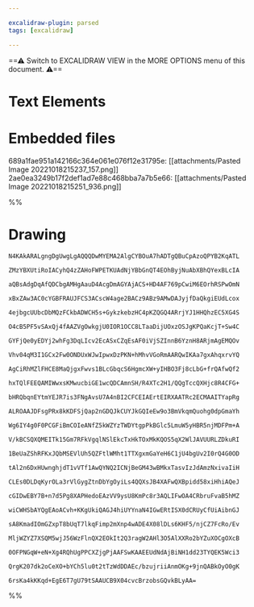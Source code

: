 ```yaml
---

excalidraw-plugin: parsed
tags: [excalidraw]

---
```

==⚠  Switch to EXCALIDRAW VIEW in the MORE OPTIONS menu of this document. ⚠==


# Text Elements

# Embedded files
689a1fae951a142166c364e061e076f12e31795e: [[attachments/Pasted Image 20221018215237_157.png]]
2ae0ea3249b17f2def1ad7e88c468bba7a7b5e66: [[attachments/Pasted Image 20221018215251_936.png]]

%%
# Drawing
```compressed-json
N4KAkARALgngDgUwgLgAQQQDwMYEMA2AlgCYBOuA7hADTgQBuCpAzoQPYB2KqATL

ZMzYBXUtiRoIACyhQ4zZAHoFWPETKUAdNjYBbGnQT4EOhByjNuAbXBhQYexBLcIA

aQBsAdgDqAfQDCbgAMHgAauD4AcgDmAGYAjACS+HD4AF769pCwiM6EOrhRSPwOmN

xBxZAw3AC0cYGBFRAUJFCS3ACscW4age2BACz9ABz9AMwDAJyjfDaQkgiEUdLcox

4ejbgcUUbcDbMQzFCkbADWCH5s+GykzkebzHC4pKZQGQ4ARrjYJ1HHQhzEC5XG4S

O4cB5PF5vSAxQj4fAAZVgOwkgjU0IOR1OCC8LTaaDijUOxzOSJgKPQaKcjT+Sw4C

GYFjQe0yEDYj2whFg3DqLIcv2EcASxCZqEsAF0iVjSZInnB6YznH8ARjmAgEMQOv

Vhv04qM3I1GCx2Fw0ONDUxWJwIpwxDzPKN+hMhvVGoRmAARQwIKAa7gxAhqxrvYQ

AgCiRhMZlFHCE8MaQjgxFwvs1BLcGbqcS6HgmcXW+yIHBO3Fj8cLbG+frQAfwQf2

hxTQlFEEQAMIWwxsKMwucbiGE1wcQDCAmnSH/R4XTc2H1/QQgTccQXHjc8R4CFG+

bHRQbqnEYtmYEJR7is3FNgAvsU7A4nBI2CFCEIAErtEIRXAATRc2ECMAAITYapRg

ALROAAJDFsgPRx8kKDFSjQap2nGDQJkCUYJkGQIeEw9o3BmVkqmQuohg0dpGmaYh

Wg6IY4g0F0PCGFiBmCOIeANfZ5kWZYzTWDYtgpPkBGlc5LmuW5yHBR5njMDFPm+A

V/kBCSQXQMEITk15Gm7RFkVgqlNSlEkcTxHkTOxMkKQOS5qX2WlJAVUURLZDkuRI

1BeUaZShRFKxJQbMSEVlUh5QZFtlWMht1TTXgxmGaYeH6C1jU4bgUv2I0rQ4G0OD

tAl2n6DxHUwnghjdT1vVTf1AwQYNQ2ICNjBeGM43wBMkxTasvIzJdAmzNxivaIiH

CLEs0DLDqKyrOLa3rVlGygZtnDbYgOyiLs4QQXsJB4XAFwQXBpidd58xiHhiAQeJ

cGIDwEBY7B+n7d5Pg8XAPHedoEAzVV9ysU8KmPc8r3AQLIFwOA4CRbruFvaB5hMZ

wiCWHSbAYQgEAoACvh+KKgUkiQAGJ4hiUYYnaN4IGwERtISX0dCRUyCfUiAibnGJ

sA8KmadIOmGZxpT8bUqT7lkqFimp2mXnp4wADE4X08lDLs6KHF5/njCZ7FcRo/Ev

MljWZYZ7XSQM5wjJ56WzFlnQX2EOkIt2Q3ragW2AHl3O5AlXXRo2bYZuXOCgOXcB

0OFPNGqW+eN+Xg4RQhUgPPCXZjgPjAAFSwKAAEEUdNdAjBiNH1dd23TYQEK5Wci3

QrgK207dk2oCeXO+bYCh5lu0t2tTzWdDDAEc/bzujriiAnmOKg+9jnQABkOyO0gK

6rsKa4kKKqd+EgE6T7gU79tSAAUCB9X04cvcBrzobsGQvkBLyAA=
```
%%